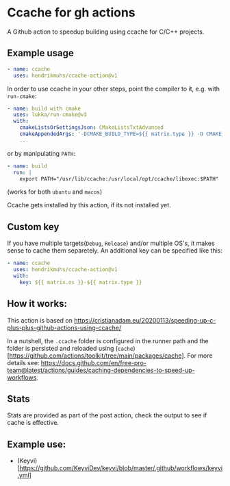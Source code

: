 # Ccache for gh actions

A Github action to speedup building using ccache for C/C++ projects.

## Example usage

```yaml
- name: ccache
  uses: hendrikmuhs/ccache-action@v1
```

In order to use ccache in your other steps, point the compiler to it, e.g. with `run-cmake`:

```yaml
- name: build with cmake
  uses: lukka/run-cmake@v3
  with:
    cmakeListsOrSettingsJson: CMakeListsTxtAdvanced
    cmakeAppendedArgs: '-DCMAKE_BUILD_TYPE=${{ matrix.type }} -D CMAKE_C_COMPILER_LAUNCHER=ccache -D CMAKE_CXX_COMPILER_LAUNCHER=ccache'
    ...
```

or by manipulating `PATH`:

```yaml
- name: build
  run: |
    export PATH="/usr/lib/ccache:/usr/local/opt/ccache/libexec:$PATH"
```

(works for both `ubuntu` and `macos`)

Ccache gets installed by this action, if its not installed yet.

## Custom key

If you have multiple targets(`Debug`, `Release`) and/or multiple OS's, it makes sense to cache them
separetely. An additional key can be specified like this:

```yaml
- name: ccache
  uses: hendrikmuhs/ccache-action@v1
  with:
    key: ${{ matrix.os }}-${{ matrix.type }}
```

## How it works:

This action is based on https://cristianadam.eu/20200113/speeding-up-c-plus-plus-github-actions-using-ccache/

In a nutshell, the `.ccache` folder is configured in the runner path and the folder is persisted and reloaded using (`cache`)[https://github.com/actions/toolkit/tree/main/packages/cache].
For more details see: https://docs.github.com/en/free-pro-team@latest/actions/guides/caching-dependencies-to-speed-up-workflows.

## Stats

Stats are provided as part of the post action, check the output to see if cache is effective.

## Example use:

 - (Keyvi)[https://github.com/KeyviDev/keyvi/blob/master/.github/workflows/keyvi.yml]
